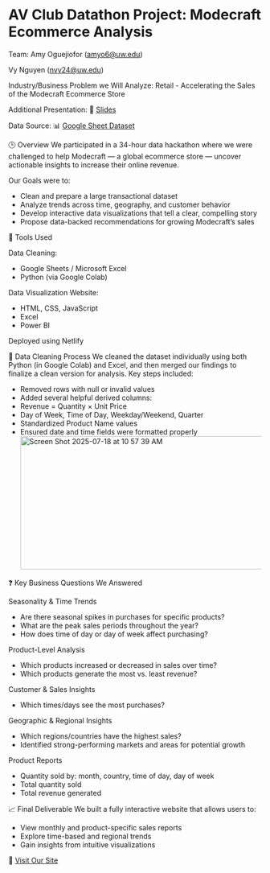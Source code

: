 # AV Club Datathon Project: Modecraft Ecommerce Analysis
Team:
Amy Oguejiofor (amyo6@uw.edu)

Vy Nguyen (nvy24@uw.edu)

Industry/Business Problem we Will Analyze:
Retail - Accelerating the Sales of the Modecraft Ecommerce Store

Additional Presentation:
🔗 [Slides](https://docs.google.com/presentation/d/1yDQcFMRH7naa-LOqvFEFqCYHMODQoQ8TQbU729rOLCI/edit?usp=sharing)

Data Source:
📊 [Google Sheet Dataset](https://docs.google.com/spreadsheets/d/14JpdZtBkG8mJtfRjrk01R-sQ1WPGgLJXKzZThHx-Zi8/edit?usp=sharing)

🕒 Overview
We participated in a 34-hour data hackathon where we were challenged to help Modecraft — a global ecommerce store — uncover actionable insights to increase their online revenue.

Our Goals were to: 

- Clean and prepare a large transactional dataset  
- Analyze trends across time, geography, and customer behavior  
- Develop interactive data visualizations that tell a clear, compelling story  
- Propose data-backed recommendations for growing Modecraft’s sales

🔧 Tools Used

Data Cleaning:
- Google Sheets / Microsoft Excel
- Python (via Google Colab)

Data Visualization Website:
- HTML, CSS, JavaScript
- Excel
- Power BI

Deployed using Netlify

🧹 Data Cleaning Process
We cleaned the dataset individually using both Python (in Google Colab) and Excel, and then merged our findings to finalize a clean version for analysis. Key steps included:
- Removed rows with null or invalid values
- Added several helpful derived columns:
- Revenue = Quantity × Unit Price
- Day of Week, Time of Day, Weekday/Weekend, Quarter
- Standardized Product Name values
- Ensured date and time fields were formatted properly
  <img width="501" height="265" alt="Screen Shot 2025-07-18 at 10 57 39 AM" src="https://github.com/user-attachments/assets/7bbaffd4-e8e0-4f07-9f01-8f08343cf4b9" />

❓ Key Business Questions We Answered

Seasonality & Time Trends
- Are there seasonal spikes in purchases for specific products?
- What are the peak sales periods throughout the year?
- How does time of day or day of week affect purchasing?

Product-Level Analysis
- Which products increased or decreased in sales over time?
- Which products generate the most vs. least revenue?

Customer & Sales Insights
- Which times/days see the most purchases?

Geographic & Regional Insights
- Which regions/countries have the highest sales?
- Identified strong-performing markets and areas for potential growth
  
Product Reports
- Quantity sold by: month, country, time of day, day of week
- Total quantity sold
- Total revenue generated

📈 Final Deliverable
We built a fully interactive website that allows users to:
- View monthly and product-specific sales reports
- Explore time-based and regional trends
- Gain insights from intuitive visualizations

🔗 [Visit Our Site](https://avclubdatathon.netlify.app/) 
